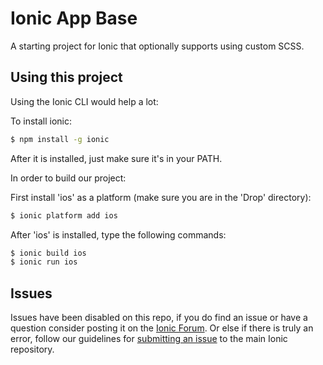 Ionic App Base
=====================

A starting project for Ionic that optionally supports using custom SCSS.

## Using this project

Using the Ionic CLI would help a lot:

To install ionic:

```bash
$ npm install -g ionic
```

After it is installed, just make sure it's in your PATH.

In order to build our project:

First install 'ios' as a platform (make sure you are in the 'Drop' directory):

```bash
$ ionic platform add ios
```

After 'ios' is installed, type the following commands:

```bash
$ ionic build ios
$ ionic run ios
```

## Issues
Issues have been disabled on this repo, if you do find an issue or have a question consider posting it on the [Ionic Forum](http://forum.ionicframework.com/).  Or else if there is truly an error, follow our guidelines for [submitting an issue](http://ionicframework.com/submit-issue/) to the main Ionic repository.
